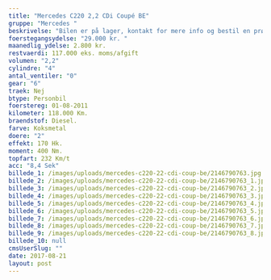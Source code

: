 ```yaml
---
title: "Mercedes C220 2,2 CDi Coupé BE"
gruppe: "Mercedes "
beskrivelse: "Bilen er på lager, kontakt for mere info og bestil en prøvetur.\n\n - Fri km. \n\n - Klar til levering.\n\n - Mulighed for mekaniskgaranti.\n\n  ✔ Ingen km-begrænsning: Kør så meget du vil i hele perioden.\n\n ✔ Garantiforsikring tilbydes: Ingen uventede værksteds regninger.\n\n ✔ Mulighed for billig forsikring \n\n ✔ Vaskekort til Cirkel K: Vask bilen i hele landet hos Cirkel K.\n\n ✔ Skal vi hjælpe dig med at finde drømmebilen, tilbyder vi Danmarks bedste leasingpakker.\n\n"
foerstegangsydelse: "29.000 kr. "
maanedlig_ydelse: 2.800 kr.
restvaerdi: 117.000 eks. moms/afgift
volumen: "2,2"
cylindre: "4"
antal_ventiler: "0"
gear: "6"
traek: Nej
btype: Personbil
foerstereg: 01-08-2011
kilometer: 118.000 Km.
braendstof: Diesel.
farve: Koksmetal
doere: "2"
effekt: 170 Hk.
moment: 400 Nm.
topfart: 232 Km/t
acc: "8,4 Sek"
billede_1: /images/uploads/mercedes-c220-22-cdi-coup-be/2146790763.jpg
billede_2: /images/uploads/mercedes-c220-22-cdi-coup-be/2146790763_1.jpg
billede_3: /images/uploads/mercedes-c220-22-cdi-coup-be/2146790763_2.jpg
billede_4: /images/uploads/mercedes-c220-22-cdi-coup-be/2146790763_3.jpg
billede_5: /images/uploads/mercedes-c220-22-cdi-coup-be/2146790763_4.jpg
billede_6: /images/uploads/mercedes-c220-22-cdi-coup-be/2146790763_5.jpg
billede_7: /images/uploads/mercedes-c220-22-cdi-coup-be/2146790763_6.jpg
billede_8: /images/uploads/mercedes-c220-22-cdi-coup-be/2146790763_7.jpg
billede_9: /images/uploads/mercedes-c220-22-cdi-coup-be/2146790763_8.jpg
billede_10: null
cmsUserSlug: ""
date: 2017-08-21 
layout: post
---
```


